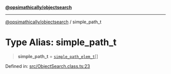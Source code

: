 [**@opsimathically/objectsearch**](../README.md)

***

[@opsimathically/objectsearch](../README.md) / simple\_path\_t

# Type Alias: simple\_path\_t

> **simple\_path\_t** = [`simple_path_elem_t`](simple_path_elem_t.md)[]

Defined in: [src/ObjectSearch.class.ts:23](https://github.com/opsimathically/objectsearch/blob/0881bd7121c6c0bee9c3ad9b7f1fa3f364f28e99/src/ObjectSearch.class.ts#L23)
